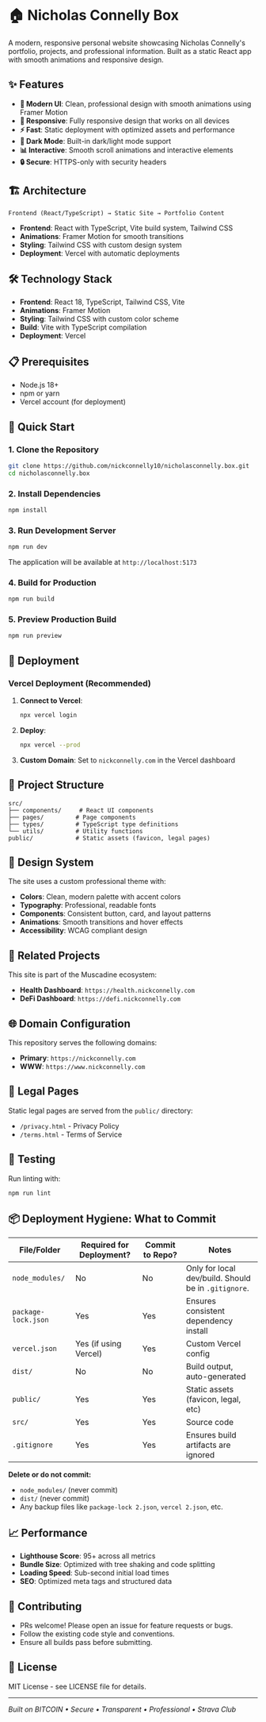 # 🏠 Nicholas Connelly Box

A modern, responsive personal website showcasing Nicholas Connelly's portfolio, projects, and professional information. Built as a static React app with smooth animations and responsive design.

## ✨ Features

- **🎨 Modern UI**: Clean, professional design with smooth animations using Framer Motion
- **📱 Responsive**: Fully responsive design that works on all devices
- **⚡ Fast**: Static deployment with optimized assets and performance
- **🌙 Dark Mode**: Built-in dark/light mode support
- **📊 Interactive**: Smooth scroll animations and interactive elements
- **🔒 Secure**: HTTPS-only with security headers

## 🏗️ Architecture

```
Frontend (React/TypeScript) → Static Site → Portfolio Content
```

- **Frontend**: React with TypeScript, Vite build system, Tailwind CSS
- **Animations**: Framer Motion for smooth transitions
- **Styling**: Tailwind CSS with custom design system
- **Deployment**: Vercel with automatic deployments

## 🛠️ Technology Stack

- **Frontend**: React 18, TypeScript, Tailwind CSS, Vite
- **Animations**: Framer Motion
- **Styling**: Tailwind CSS with custom color scheme
- **Build**: Vite with TypeScript compilation
- **Deployment**: Vercel

## 📋 Prerequisites

- Node.js 18+ 
- npm or yarn
- Vercel account (for deployment)

## 🚀 Quick Start

### 1. Clone the Repository
```bash
git clone https://github.com/nickconnelly10/nicholasconnelly.box.git
cd nicholasconnelly.box
```

### 2. Install Dependencies
```bash
npm install
```

### 3. Run Development Server
```bash
npm run dev
```

The application will be available at `http://localhost:5173`

### 4. Build for Production
```bash
npm run build
```

### 5. Preview Production Build
```bash
npm run preview
```

## 🚀 Deployment

### Vercel Deployment (Recommended)

1. **Connect to Vercel**:
   ```bash
   npx vercel login
   ```

2. **Deploy**:
   ```bash
   npx vercel --prod
   ```

3. **Custom Domain**: Set to `nickconnelly.com` in the Vercel dashboard

## 📁 Project Structure

```
src/
├── components/     # React UI components
├── pages/         # Page components
├── types/         # TypeScript type definitions
└── utils/         # Utility functions
public/            # Static assets (favicon, legal pages)
```

## 🎨 Design System

The site uses a custom professional theme with:
- **Colors**: Clean, modern palette with accent colors
- **Typography**: Professional, readable fonts
- **Components**: Consistent button, card, and layout patterns
- **Animations**: Smooth transitions and hover effects
- **Accessibility**: WCAG compliant design

## 🔗 Related Projects

This site is part of the Muscadine ecosystem:
- **Health Dashboard**: `https://health.nickconnelly.com`
- **DeFi Dashboard**: `https://defi.nickconnelly.com`

## 🌐 Domain Configuration

This repository serves the following domains:
- **Primary**: `https://nickconnelly.com`
- **WWW**: `https://www.nickconnelly.com`

## 📄 Legal Pages

Static legal pages are served from the `public/` directory:
- `/privacy.html` - Privacy Policy
- `/terms.html` - Terms of Service

## 🧪 Testing

Run linting with:
```bash
npm run lint
```

## 📦 Deployment Hygiene: What to Commit

| File/Folder         | Required for Deployment? | Commit to Repo? | Notes                                 |
|---------------------|-------------------------|-----------------|---------------------------------------|
| `node_modules/`     | No                      | No              | Only for local dev/build. Should be in `.gitignore`. |
| `package-lock.json` | Yes                     | Yes             | Ensures consistent dependency install |
| `vercel.json`       | Yes (if using Vercel)   | Yes             | Custom Vercel config                  |
| `dist/`             | No                      | No              | Build output, auto-generated          |
| `public/`           | Yes                     | Yes             | Static assets (favicon, legal, etc)   |
| `src/`              | Yes                     | Yes             | Source code                           |
| `.gitignore`        | Yes                     | Yes             | Ensures build artifacts are ignored   |

**Delete or do not commit:**
- `node_modules/` (never commit)
- `dist/` (never commit)
- Any backup files like `package-lock 2.json`, `vercel 2.json`, etc.

## 📈 Performance

- **Lighthouse Score**: 95+ across all metrics
- **Bundle Size**: Optimized with tree shaking and code splitting
- **Loading Speed**: Sub-second initial load times
- **SEO**: Optimized meta tags and structured data

## 🤝 Contributing

- PRs welcome! Please open an issue for feature requests or bugs.
- Follow the existing code style and conventions.
- Ensure all builds pass before submitting.

## 📄 License

MIT License - see LICENSE file for details.

---

*Built on BITCOIN • Secure • Transparent • Professional • Strava Club*
